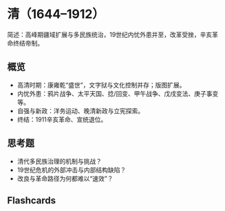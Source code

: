 # 清（1644–1912）

简述：高峰期疆域扩展与多民族统治，19世纪内忧外患并至，改革受挫，辛亥革命终结帝制。

## 概览
- 高清时期：康雍乾“盛世”，文字狱与文化控制并存；版图扩展。
- 内忧外患：鸦片战争、太平天国、捻/回变、甲午战争、戊戌变法、庚子事变等。
- 自强与新政：洋务运动、晚清新政与立宪探索。
- 终结：1911辛亥革命、宣统退位。

## 思考题
- 清代多民族治理的机制与挑战？
- 19世纪危机的外部冲击与内部结构缺陷？
- 改良与革命路径为何都难以“速效”？

## Flashcards
<Flashcard question="清代“盛世”常指？" answer="康熙、雍正、乾隆时期。" />
<Flashcard question="两次鸦片战争时间？" answer="第一次1839–1842；第二次1856–1860。" />
<Flashcard question="清末改革举措？" answer="洋务运动、戊戌变法、晚清新政、预备立宪等。" />
